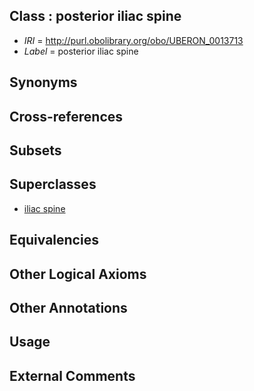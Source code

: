 
## Class : posterior iliac spine

 * *IRI* = http://purl.obolibrary.org/obo/UBERON_0013713
 * *Label* = posterior iliac spine

## Synonyms


## Cross-references


## Subsets


## Superclasses

 * [iliac spine](../../UBERON/07/UBERON_0013707.md)

## Equivalencies


## Other Logical Axioms


## Other Annotations


## Usage


## External Comments

